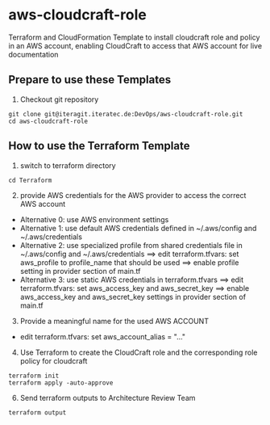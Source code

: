 # aws-cloudcraft-role

Terraform and CloudFormation Template to install cloudcraft role and policy in an AWS account, enabling CloudCraft to access that AWS account for live documentation

## Prepare to use these Templates

1. Checkout git repository
```
git clone git@iteragit.iteratec.de:DevOps/aws-cloudcraft-role.git
cd aws-cloudcraft-role
```

## How to use the Terraform Template
1. switch to terraform directory
```
cd Terraform
```

2. provide AWS credentials for the AWS provider to access the correct AWS account
- Alternative 0: use AWS environment settings
- Alternative 1: use default AWS credentials defined in ~/.aws/config and ~/.aws/credentials
- Alternative 2: use specialized profile from shared credentials file in ~/.aws/config and ~/.aws/credentials
  ==> edit terraform.tfvars: set aws_profile to profile_name that should be used
  ==> enable profile setting in provider section of main.tf
- Alternative 3: use static AWS credentials in terraform.tfvars
  ==> edit terraform.tfvars: set aws_access_key and aws_secret_key
  ==> enable  aws_access_key and aws_secret_key settings in provider section of main.tf

3. Provide a meaningful name for the used AWS ACCOUNT
- edit terraform.tfvars: set aws_account_alias = "..."

4. Use Terraform to create the CloudCraft role and the corresponding role policy for cloudcraft
```
terraform init
terraform apply -auto-approve
```
6. Send terraform outputs to Architecture Review Team
```
terraform output
```
